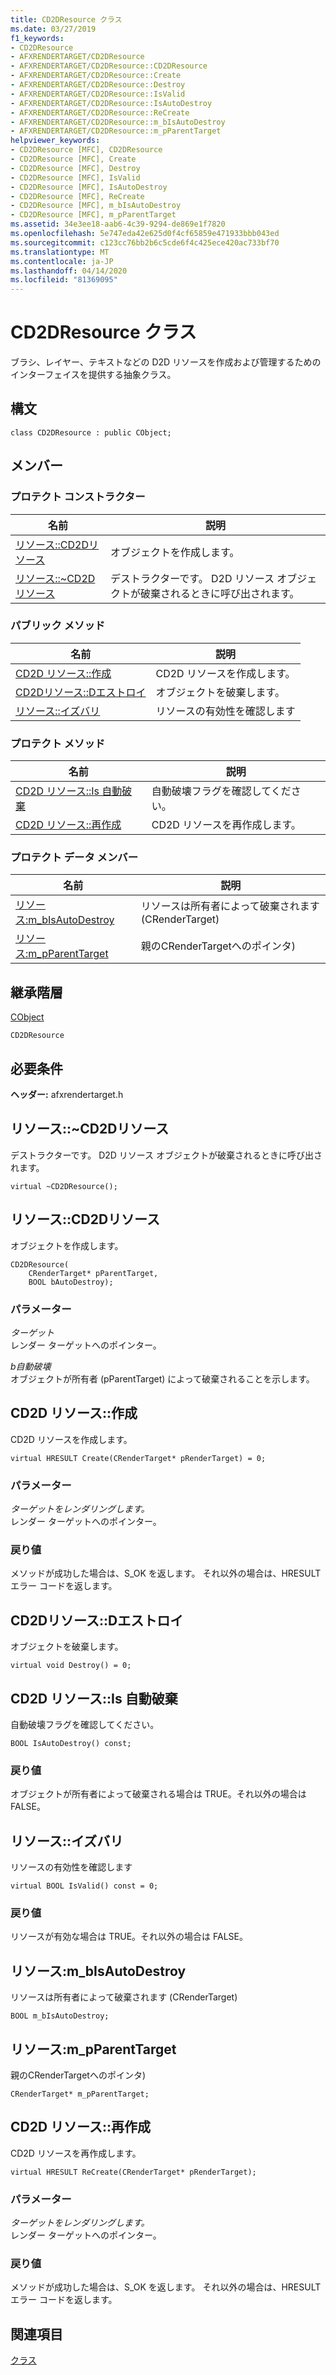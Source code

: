 ```yaml
---
title: CD2DResource クラス
ms.date: 03/27/2019
f1_keywords:
- CD2DResource
- AFXRENDERTARGET/CD2DResource
- AFXRENDERTARGET/CD2DResource::CD2DResource
- AFXRENDERTARGET/CD2DResource::Create
- AFXRENDERTARGET/CD2DResource::Destroy
- AFXRENDERTARGET/CD2DResource::IsValid
- AFXRENDERTARGET/CD2DResource::IsAutoDestroy
- AFXRENDERTARGET/CD2DResource::ReCreate
- AFXRENDERTARGET/CD2DResource::m_bIsAutoDestroy
- AFXRENDERTARGET/CD2DResource::m_pParentTarget
helpviewer_keywords:
- CD2DResource [MFC], CD2DResource
- CD2DResource [MFC], Create
- CD2DResource [MFC], Destroy
- CD2DResource [MFC], IsValid
- CD2DResource [MFC], IsAutoDestroy
- CD2DResource [MFC], ReCreate
- CD2DResource [MFC], m_bIsAutoDestroy
- CD2DResource [MFC], m_pParentTarget
ms.assetid: 34e3ee18-aab6-4c39-9294-de869e1f7820
ms.openlocfilehash: 5e747eda42e625d0f4cf65859e471933bbb043ed
ms.sourcegitcommit: c123cc76bb2b6c5cde6f4c425ece420ac733bf70
ms.translationtype: MT
ms.contentlocale: ja-JP
ms.lasthandoff: 04/14/2020
ms.locfileid: "81369095"
---
```

# <a name="cd2dresource-class"></a>CD2DResource クラス

ブラシ、レイヤー、テキストなどの D2D リソースを作成および管理するためのインターフェイスを提供する抽象クラス。

## <a name="syntax"></a>構文

```
class CD2DResource : public CObject;
```

## <a name="members"></a>メンバー

### <a name="protected-constructors"></a>プロテクト コンストラクター

|名前|説明|
|----------|-----------------|
|[リソース::CD2Dリソース](#cd2dresource)|オブジェクトを作成します。|
|[リソース::~CD2Dリソース](#_dtorcd2dresource)|デストラクターです。 D2D リソース オブジェクトが破棄されるときに呼び出されます。|

### <a name="public-methods"></a>パブリック メソッド

|名前|説明|
|----------|-----------------|
|[CD2D リソース::作成](#create)|CD2D リソースを作成します。|
|[CD2Dリソース::Dエストロイ](#destroy)|オブジェクトを破棄します。|
|[リソース::イズバリ](#isvalid)|リソースの有効性を確認します|

### <a name="protected-methods"></a>プロテクト メソッド

|名前|説明|
|----------|-----------------|
|[CD2D リソース::Is 自動破棄](#isautodestroy)|自動破壊フラグを確認してください。|
|[CD2D リソース::再作成](#recreate)|CD2D リソースを再作成します。|

### <a name="protected-data-members"></a>プロテクト データ メンバー

|名前|説明|
|----------|-----------------|
|[リソース:m_bIsAutoDestroy](#m_bisautodestroy)|リソースは所有者によって破棄されます (CRenderTarget)|
|[リソース:m_pParentTarget](#m_pparenttarget)|親のCRenderTargetへのポインタ)|

## <a name="inheritance-hierarchy"></a>継承階層

[CObject](../../mfc/reference/cobject-class.md)

`CD2DResource`

## <a name="requirements"></a>必要条件

**ヘッダー:** afxrendertarget.h

## <a name="cd2dresourcecd2dresource"></a><a name="_dtorcd2dresource"></a>リソース::~CD2Dリソース

デストラクターです。 D2D リソース オブジェクトが破棄されるときに呼び出されます。

```
virtual ~CD2DResource();
```

## <a name="cd2dresourcecd2dresource"></a><a name="cd2dresource"></a>リソース::CD2Dリソース

オブジェクトを作成します。

```
CD2DResource(
    CRenderTarget* pParentTarget,
    BOOL bAutoDestroy);
```

### <a name="parameters"></a>パラメーター

*ターゲット*<br/>
レンダー ターゲットへのポインター。

*b自動破壊*<br/>
オブジェクトが所有者 (pParentTarget) によって破棄されることを示します。

## <a name="cd2dresourcecreate"></a><a name="create"></a>CD2D リソース::作成

CD2D リソースを作成します。

```
virtual HRESULT Create(CRenderTarget* pRenderTarget) = 0;
```

### <a name="parameters"></a>パラメーター

*ターゲットをレンダリングします。*<br/>
レンダー ターゲットへのポインター。

### <a name="return-value"></a>戻り値

メソッドが成功した場合は、S_OK を返します。 それ以外の場合は、HRESULT エラー コードを返します。

## <a name="cd2dresourcedestroy"></a><a name="destroy"></a>CD2Dリソース::Dエストロイ

オブジェクトを破棄します。

```
virtual void Destroy() = 0;
```

## <a name="cd2dresourceisautodestroy"></a><a name="isautodestroy"></a>CD2D リソース::Is 自動破棄

自動破壊フラグを確認してください。

```
BOOL IsAutoDestroy() const;
```

### <a name="return-value"></a>戻り値

オブジェクトが所有者によって破棄される場合は TRUE。それ以外の場合は FALSE。

## <a name="cd2dresourceisvalid"></a><a name="isvalid"></a>リソース::イズバリ

リソースの有効性を確認します

```
virtual BOOL IsValid() const = 0;
```

### <a name="return-value"></a>戻り値

リソースが有効な場合は TRUE。それ以外の場合は FALSE。

## <a name="cd2dresourcem_bisautodestroy"></a><a name="m_bisautodestroy"></a>リソース:m_bIsAutoDestroy

リソースは所有者によって破棄されます (CRenderTarget)

```
BOOL m_bIsAutoDestroy;
```

## <a name="cd2dresourcem_pparenttarget"></a><a name="m_pparenttarget"></a>リソース:m_pParentTarget

親のCRenderTargetへのポインタ)

```
CRenderTarget* m_pParentTarget;
```

## <a name="cd2dresourcerecreate"></a><a name="recreate"></a>CD2D リソース::再作成

CD2D リソースを再作成します。

```
virtual HRESULT ReCreate(CRenderTarget* pRenderTarget);
```

### <a name="parameters"></a>パラメーター

*ターゲットをレンダリングします。*<br/>
レンダー ターゲットへのポインター。

### <a name="return-value"></a>戻り値

メソッドが成功した場合は、S_OK を返します。 それ以外の場合は、HRESULT エラー コードを返します。

## <a name="see-also"></a>関連項目

[クラス](../../mfc/reference/mfc-classes.md)
